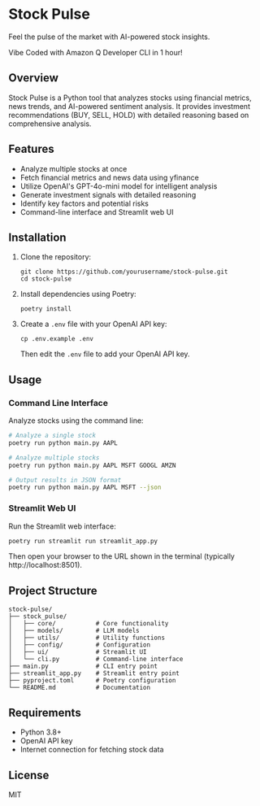 # Stock Pulse

Feel the pulse of the market with AI-powered stock insights.

Vibe Coded with Amazon Q Developer CLI in 1 hour!

## Overview

Stock Pulse is a Python tool that analyzes stocks using financial metrics, news trends, and AI-powered sentiment analysis. It provides investment recommendations (BUY, SELL, HOLD) with detailed reasoning based on comprehensive analysis.

## Features

- Analyze multiple stocks at once
- Fetch financial metrics and news data using yfinance
- Utilize OpenAI's GPT-4o-mini model for intelligent analysis
- Generate investment signals with detailed reasoning
- Identify key factors and potential risks
- Command-line interface and Streamlit web UI

## Installation

1. Clone the repository:
   ```
   git clone https://github.com/yourusername/stock-pulse.git
   cd stock-pulse
   ```

2. Install dependencies using Poetry:
   ```
   poetry install
   ```

3. Create a `.env` file with your OpenAI API key:
   ```
   cp .env.example .env
   ```
   Then edit the `.env` file to add your OpenAI API key.

## Usage

### Command Line Interface

Analyze stocks using the command line:

```bash
# Analyze a single stock
poetry run python main.py AAPL

# Analyze multiple stocks
poetry run python main.py AAPL MSFT GOOGL AMZN

# Output results in JSON format
poetry run python main.py AAPL MSFT --json
```

### Streamlit Web UI

Run the Streamlit web interface:

```bash
poetry run streamlit run streamlit_app.py
```

Then open your browser to the URL shown in the terminal (typically http://localhost:8501).

## Project Structure

```
stock-pulse/
├── stock_pulse/
│   ├── core/           # Core functionality
│   ├── models/         # LLM models
│   ├── utils/          # Utility functions
│   ├── config/         # Configuration
│   ├── ui/             # Streamlit UI
│   └── cli.py          # Command-line interface
├── main.py             # CLI entry point
├── streamlit_app.py    # Streamlit entry point
├── pyproject.toml      # Poetry configuration
└── README.md           # Documentation
```

## Requirements

- Python 3.8+
- OpenAI API key
- Internet connection for fetching stock data

## License

MIT

